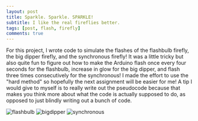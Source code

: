 ```yaml
---
layout: post
title: Sparkle. Sparkle. SPARKLE!
subtitle: I like the real fireflies better.
tags: [post, flash, firefly]
comments: true
---
```


For this project, I wrote code to simulate the flashes of the flashbulb firefly, the big dipper firefly, and the synchronous firefly! It was a little tricky but also quite fun to figure out how to make the Arduino flash once every four seconds for the flashbulb, increase in glow for the big dipper, and flash three times consecutively for the synchronous! I made the effort to use the "hard method" so hopefully the next assignment will be easier for me! A tip I would give to myself is to really write out the pseudocode because that makes you think more about what the code is actually supposed to do, as opposed to just blindly writing out a bunch of code.

![flashbulb](https://osun001.github.io//assets/img/IMG_6765.jpg)
![bigdipper](https://osun001.github.io//assets/img/IMG_6768.jpg)
![synchronous](https://osun001.github.io//assets/img/IMG_6769.jpg)
